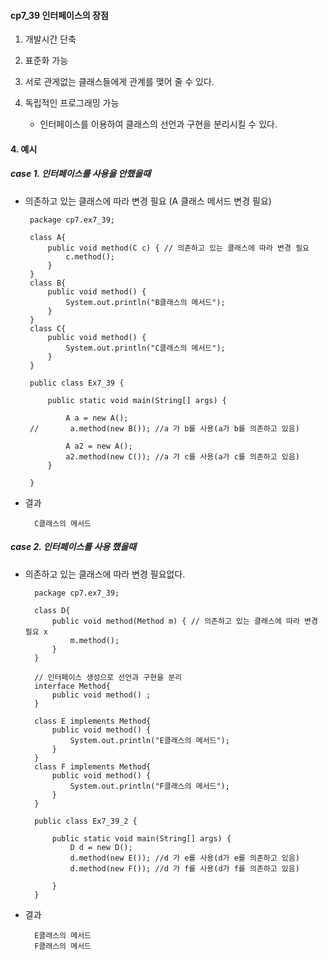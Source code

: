 #### cp7_39 인터페이스의 장점

1. 개발시간 단축
2. 표준화 가능
3. 서로 관게없는 클래스들에게 관계를 맺어 줄 수 있다.
4. 독립적인 프로그래밍 가능

   - 인터페이스를 이용하여 클래스의 선언과 구현을 분리시킬 수 있다.

#### 4. 예시

##### case 1. 인터페이스를 사용을 안했을때

- 의존하고 있는 클래스에 따라 변경 필요 (A 클래스 메서드 변경 필요)

       package cp7.ex7_39;

       class A{
           public void method(C c) { // 의존하고 있는 클래스에 따라 변경 필요
               c.method();
           }
       }
       class B{
           public void method() {
               System.out.println("B클래스의 메서드");
           }
       }
       class C{
           public void method() {
               System.out.println("C클래스의 메서드");
           }
       }

       public class Ex7_39 {

           public static void main(String[] args) {

               A a = new A();
       //		a.method(new B()); //a 가 b를 사용(a가 b를 의존하고 있음)

               A a2 = new A();
               a2.method(new C()); //a 가 c를 사용(a가 c를 의존하고 있음)
           }

       }

- 결과

        C클래스의 메서드

##### case 2. 인터페이스를 사용 했을때

- 의존하고 있는 클래스에 따라 변경 필요없다.

        package cp7.ex7_39;

        class D{
            public void method(Method m) { // 의존하고 있는 클래스에 따라 변경 필요 x
                m.method();
            }
        }

        // 인터페이스 생성으로 선언과 구현을 분리
        interface Method{
            public void method() ;
        }

        class E implements Method{
            public void method() {
                System.out.println("E클래스의 메서드");
            }
        }
        class F implements Method{
            public void method() {
                System.out.println("F클래스의 메서드");
            }
        }

        public class Ex7_39_2 {

            public static void main(String[] args) {
                D d = new D();
                d.method(new E()); //d 가 e를 사용(d가 e를 의존하고 있음)
                d.method(new F()); //d 가 f를 사용(d가 f를 의존하고 있음)

            }
        }

- 결과

        E클래스의 메서드
        F클래스의 메서드
